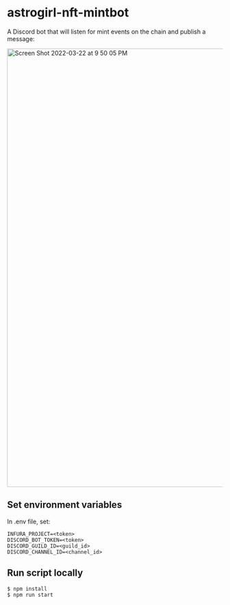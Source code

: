 # astrogirl-nft-mintbot

A Discord bot that will listen for mint events on the chain and publish a message:

<img width="1024" alt="Screen Shot 2022-03-22 at 9 50 05 PM" src="https://user-images.githubusercontent.com/101606918/159605880-1e5f0317-7fcc-4061-a9e6-f65042424639.png">

## Set environment variables

In .env file, set:

```
INFURA_PROJECT=<token>
DISCORD_BOT_TOKEN=<token>
DISCORD_GUILD_ID=<guild_id>
DISCORD_CHANNEL_ID=<channel_id>
```

## Run script locally

```sh
$ npm install
$ npm run start
```

